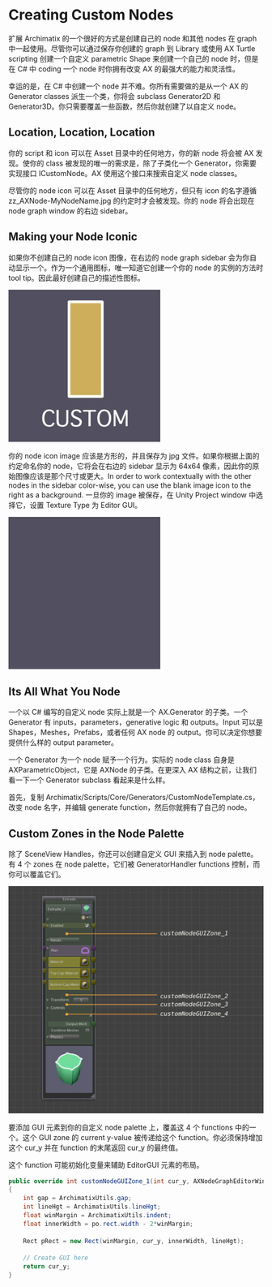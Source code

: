 # Creating Custom Nodes

扩展 Archimatix 的一个很好的方式是创建自己的 node 和其他 nodes 在 graph 中一起使用。尽管你可以通过保存你创建的 graph 到 Library 或使用 AX Turtle scripting 创建一个自定义 parametric Shape 来创建一个自己的 node 时，但是在 C# 中 coding 一个 node 时你拥有改变 AX 的最强大的能力和灵活性。

幸运的是，在 C# 中创建一个 node 并不难。你所有需要做的是从一个 AX 的 Generator classes 派生一个类，你将会 subclass Generator2D 和 Generator3D。你只需要覆盖一些函数，然后你就创建了以自定义 node。

## Location, Location, Location

你的 script 和 icon 可以在 Asset 目录中的任何地方，你的新 node 将会被 AX 发现。使你的 class 被发现的唯一的需求是，除了子类化一个 Generator，你需要实现接口 ICustomNode。AX 使用这个接口来搜索自定义 node classes。

尽管你的 node icon 可以在 Asset 目录中的任何地方，但只有 icon 的名字遵循 zz_AXNode-MyNodeName.jpg 的约定时才会被发现。你的 node 将会出现在 node graph window 的右边 sidebar。

## Making your Node Iconic

如果你不创建自己的 node icon 图像，在右边的 node graph sidebar 会为你自动显示一个。作为一个通用图标，唯一知道它创建一个你的 node 的实例的方法时 tool tip。因此最好创建自己的描述性图标。

![zz_AXNode-CustomNode-300x300](Image/zz_AXNode-CustomNode-300x300.jpg)

你的 node icon image 应该是方形的，并且保存为 jpg 文件。如果你根据上面的约定命名你的 node，它将会在右边的 sidebar 显示为 64x64 像素，因此你的原始图像应该是那个尺寸或更大。In order to work contextually with the other nodes in the sidebar color-wise, you can use the blank image icon to the right as a background. 一旦你的 image 被保存，在 Unity Project window 中选择它，设置 Texture Type 为 Editor GUI。

![NodeIconBackground-300x300](Image/NodeIconBackground-300x300.jpg)

## Its All What You Node

一个以 C# 编写的自定义 node 实际上就是一个 AX.Generator 的子类。一个 Generator 有 inputs，parameters，generative logic 和 outputs。Input 可以是 Shapes，Meshes，Prefabs，或者任何 AX node 的 output。你可以决定你想要提供什么样的 output parameter。

一个 Generator 为一个 node 赋予一个行为。实际的 node class 自身是 AXParametricObject，它是 AXNode 的子类。在更深入 AX 结构之前，让我们看一下一个 Generator subclass 看起来是什么样。

首先，复制 Archimatix/Scripts/Core/Generators/CustomNodeTemplate.cs，改变 node 名字，并编辑 generate function，然后你就拥有了自己的 node。

## Custom Zones in the Node Palette

除了 SceneView Handles，你还可以创建自定义 GUI 来插入到 node palette。有 4 个 zones 在 node palette，它们被 GeneratorHandler functions 控制，而你可以覆盖它们。

![Archimatix-2017-05-07_09-40-50_AM-1024x909](Image/Archimatix-2017-05-07_09-40-50_AM-1024x909.jpg)

要添加 GUI 元素到你的自定义 node palette 上，覆盖这 4 个 functions 中的一个。这个 GUI zone 的 current y-value 被传递给这个 function。你必须保持增加这个 cur_y 并在 function 的末尾返回 cur_y 的最终值。

这个 function 可能初始化变量来辅助 EditorGUI 元素的布局。

```C#
public override int customNodeGUIZone_1(int cur_y, AXNodeGraphEditorWindow editor, AXParametricObject po)
{
    int gap = ArchimatixUtils.gap;
    int lineHgt = ArchimatixUtils.lineHgt;
    float winMargin = ArchimatixUtils.indent;
    float innerWidth = po.rect.width - 2*winMargin;
 
    Rect pRect = new Rect(winMargin, cur_y, innerWidth, lineHgt);
 
    // Create GUI here
    return cur_y;
}
```
